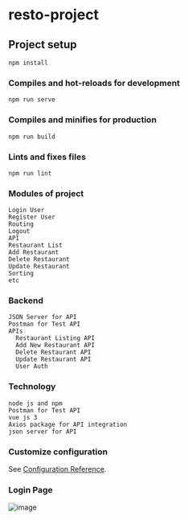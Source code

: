 # resto-project

## Project setup
```
npm install
```

### Compiles and hot-reloads for development
```
npm run serve
```

### Compiles and minifies for production
```
npm run build
```

### Lints and fixes files
```
npm run lint
```
### Modules of project 
 ```
 Login User
 Register User 
 Routing
 Logout
 API
 Restaurant List
 Add Restaurant
 Delete Restaurant
 Update Restaurant
 Sorting
 etc
 ```
 ### Backend
  ```
  JSON Server for API
  Postman for Test API
  APIs
    Restaurant Listing API
    Add New Restaurant API
    Delete Restaurant API
    Update Restaurant API
    User Auth
  ```
  ### Technology
  ```
  node js and npm
  Postman for Test API
  vue js 3
  Axios package for API integration
  json server for API
  ```
### Customize configuration
See [Configuration Reference](https://cli.vuejs.org/config/).

### Login Page 

![image](https://user-images.githubusercontent.com/59710234/122682438-18fb3b80-d21b-11eb-83a1-f28493c3c818.png)

